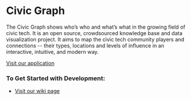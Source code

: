 Civic Graph
======================

The Civic Graph shows who’s who and what’s what in the growing field of civic tech. 
It is an open source, crowdsourced knowledge base and data visualization project. It aims to map the civic tech community players and connections -- their types, locations and levels of influence in an interactive, intuitive, and modern way. 

[Visit our application](http://civicgraph.io/)

### To Get Started with Development:
   * [Visit our wiki page](https://github.com/microsoftny/civic-graph/wiki)

